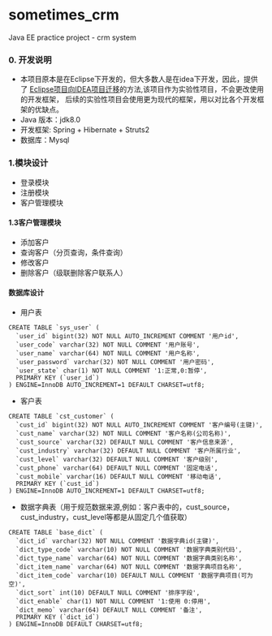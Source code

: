 # sometimes_crm
Java EE practice project - crm system
### 0. 开发说明
- 本项目原本是在Eclipse下开发的，但大多数人是在idea下开发，因此，提供了
[Eclipse项目向IDEA项目迁移](./doc/0_%20MigrationProject/0_migrate.md)的方法,该项目作为实验性项目，不会更改使用的开发框架，
后续的实验性项目会使用更为现代的框架，用以对比各个开发框架的优缺点。
- Java 版本：jdk8.0
- 开发框架: Spring + Hibernate + Struts2
- 数据库：Mysql

### 1.模块设计
- 登录模块
- 注册模块
- 客户管理模块

#### 1.3客户管理模块
- 添加客户
- 查询客户（分页查询，条件查询）
- 修改客户
- 删除客户（级联删除客户联系人）

#### 数据库设计
- 用户表

```mysql
CREATE TABLE `sys_user` (
  `user_id` bigint(32) NOT NULL AUTO_INCREMENT COMMENT '用户id',
  `user_code` varchar(32) NOT NULL COMMENT '用户账号',
  `user_name` varchar(64) NOT NULL COMMENT '用户名称',
  `user_password` varchar(32) NOT NULL COMMENT '用户密码',
  `user_state` char(1) NOT NULL COMMENT '1:正常,0:暂停',
  PRIMARY KEY (`user_id`)
) ENGINE=InnoDB AUTO_INCREMENT=1 DEFAULT CHARSET=utf8;
```

- 客户表

```mysql
CREATE TABLE `cst_customer` (
  `cust_id` bigint(32) NOT NULL AUTO_INCREMENT COMMENT '客户编号(主键)',
  `cust_name` varchar(32) NOT NULL COMMENT '客户名称(公司名称)',
  `cust_source` varchar(32) DEFAULT NULL COMMENT '客户信息来源',
  `cust_industry` varchar(32) DEFAULT NULL COMMENT '客户所属行业',
  `cust_level` varchar(32) DEFAULT NULL COMMENT '客户级别',
  `cust_phone` varchar(64) DEFAULT NULL COMMENT '固定电话',
  `cust_mobile` varchar(16) DEFAULT NULL COMMENT '移动电话',
  PRIMARY KEY (`cust_id`)
) ENGINE=InnoDB AUTO_INCREMENT=1 DEFAULT CHARSET=utf8;
```

- 数据字典表（用于规范数据来源,例如：客户表中的，cust_source，cust_industry，cust_level等都是从固定几个值获取）

```mysql
CREATE TABLE `base_dict` (
  `dict_id` varchar(32) NOT NULL COMMENT '数据字典id(主键)',
  `dict_type_code` varchar(10) NOT NULL COMMENT '数据字典类别代码',
  `dict_type_name` varchar(64) NOT NULL COMMENT '数据字典类别名称',
  `dict_item_name` varchar(64) NOT NULL COMMENT '数据字典项目名称',
  `dict_item_code` varchar(10) DEFAULT NULL COMMENT '数据字典项目(可为空)',
  `dict_sort` int(10) DEFAULT NULL COMMENT '排序字段',
  `dict_enable` char(1) NOT NULL COMMENT '1:使用 0:停用',
  `dict_memo` varchar(64) DEFAULT NULL COMMENT '备注',
  PRIMARY KEY (`dict_id`)
) ENGINE=InnoDB DEFAULT CHARSET=utf8;
```
